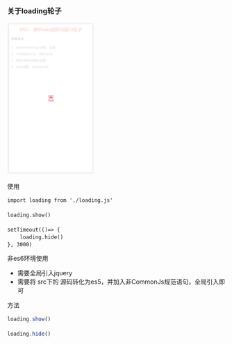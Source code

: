 ### 关于loading轮子  

![demo](demo/loading.png)  

使用

```html
import loading from './loading.js'

loading.show()

setTimeout(()=> {
    loading.hide()
}, 3000)
```

非es6环境使用
+ 需要全局引入jquery
+ 需要将 src下的 源码转化为es5，并加入非CommonJs规范语句，全局引入即可

方法

```js
loading.show()

loading.hide()
```